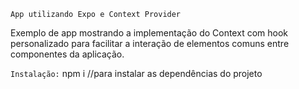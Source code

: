```App utilizando Expo e Context Provider```

Exemplo de app mostrando a implementação do Context com hook personalizado para facilitar a interação de elementos comuns entre componentes da aplicação.

````Instalação:````
npm i //para instalar as dependências do projeto
